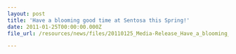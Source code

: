```yaml
---
layout: post
title: 'Have a blooming good time at Sentosa this Spring!'
date: 2011-01-25T00:00:00.000Z
file_url: /resources/news/files/20110125_Media-Release_Have_a_blooming_good_time_at_Sentosa_this_Spring.pdf

---
```


